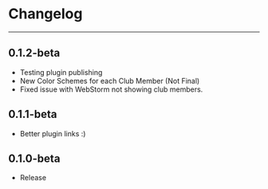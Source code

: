 # Changelog
----

## 0.1.2-beta
- Testing plugin publishing
- New Color Schemes for each Club Member (Not Final)
- Fixed issue with WebStorm not showing club members.

## 0.1.1-beta
- Better plugin links :)

## 0.1.0-beta
- Release
